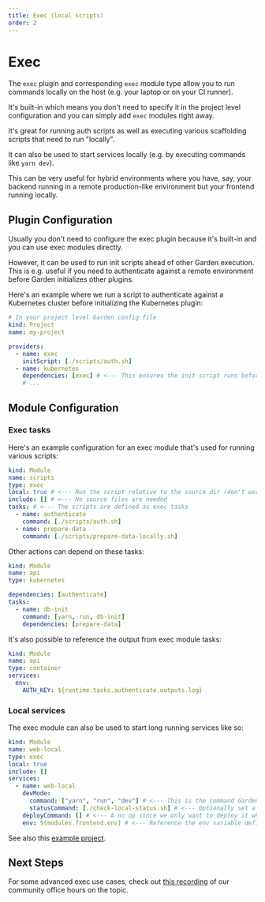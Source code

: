 ```yaml
---
title: Exec (local scripts)
order: 2
---
```


# Exec

The `exec` plugin and corresponding `exec` module type allow you to run commands locally on the host (e.g. your laptop or on your CI runner).

It's built-in which means you don't need to specify it in the project level configuration and you can simply add `exec` modules right away.

It's great for running auth scripts as well as executing various scaffolding scripts that need to run "locally".

It can also be used to start services locally (e.g. by executing commands like `yarn dev`). 

This can be very useful for hybrid environments where you have, say, your backend running in a remote production-like environment but your frontend running locally. 

## Plugin Configuration

Usually you don't need to configure the exec plugin because it's built-in and you can use exec modules directly. 

However, it can be used to run init scripts ahead of other Garden execution. This is e.g. useful if you need to authenticate against a remote environment before Garden initializes other plugins. 

Here's an example where we run a script to authenticate against a Kubernetes cluster before initializing the Kubernetes plugin:

```yaml
# In your project level Garden config file
kind: Project
name: my-project

providers:
  - name: exec
    initScript: [./scripts/auth.sh]
  - name: kubernetes
    dependencies: [exec] # <--- This ensures the init script runs before the K8s plugin is initialized.
    # ...
```

## Module Configuration

### Exec tasks

Here's an example configuration for an exec module that's used for running various scripts:

```yaml
kind: Module
name: scripts
type: exec
local: true # <--- Run the script relative to the source dir (don't worry about this)
include: [] # <--- No source files are needed
tasks: # <--- The scripts are defined as exec tasks
  - name: authenticate
    command: [./scripts/auth.sh]
  - name: prepare-data
    command: [./scripts/prepare-data-locally.sh]
```

Other actions can depend on these tasks:

```yaml
kind: Module
name: api
type: kubernetes

dependencies: [authenticate]
tasks:
  - name: db-init
    command: [yarn, run, db-init]
    dependencies: [prepare-data]
```

It's also possible to reference the output from exec module tasks:

```yaml
kind: Module
name: api
type: container
services:
  env:
    AUTH_KEY: ${runtime.tasks.authenticate.outputs.log}
```

### Local services

The exec module can also be used to start long running services like so:

```yaml
kind: Module
name: web-local
type: exec 
local: true
include: []
services:
  - name: web-local
    devMode:
      command: ["yarn", "run", "dev"] # <--- This is the command Garden runs to start the process in dev mode
      statusCommand: [./check-local-status.sh] # <--- Optionally set a status command that checks whether the local service is ready
    deployCommand: [] # <--- A no op since we only want to deploy it when we're in dev mode
    env: ${modules.frontend.env} # <--- Reference the env variable defined above
```

See also this [example project](https://github.com/garden-io/garden/tree/0.12.68/examples/local-service).

## Next Steps

For some advanced exec use cases, check out [this recording](https://www.youtube.com/watch?v=npE0FWJwcno) of our community office hours on the topic.
